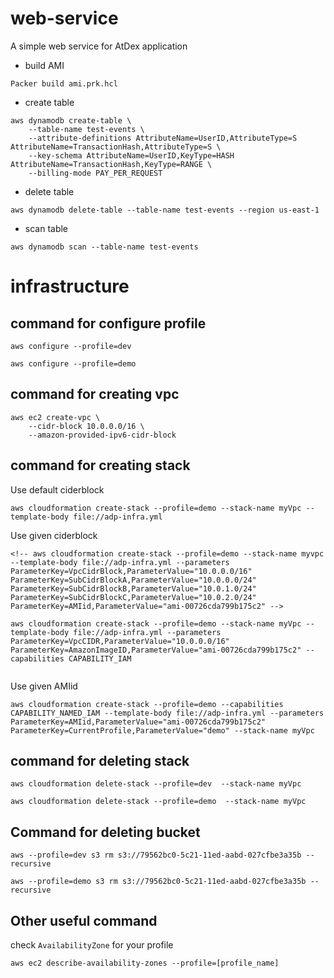 # web-service

A simple web service for AtDex application

- build AMI
```
Packer build ami.prk.hcl
```

- create table
```
aws dynamodb create-table \
    --table-name test-events \
    --attribute-definitions AttributeName=UserID,AttributeType=S AttributeName=TransactionHash,AttributeType=S \
    --key-schema AttributeName=UserID,KeyType=HASH AttributeName=TransactionHash,KeyType=RANGE \
    --billing-mode PAY_PER_REQUEST
```

- delete table
```
aws dynamodb delete-table --table-name test-events --region us-east-1
```

- scan table
```
aws dynamodb scan --table-name test-events
```


# infrastructure



## command for configure profile
```
aws configure --profile=dev

aws configure --profile=demo

```

## command for creating vpc
```
aws ec2 create-vpc \
    --cidr-block 10.0.0.0/16 \
    --amazon-provided-ipv6-cidr-block
```

## command for creating stack
Use default ciderblock
```
aws cloudformation create-stack --profile=demo --stack-name myVpc --template-body file://adp-infra.yml
```

Use given ciderblock
```
<!-- aws cloudformation create-stack --profile=demo --stack-name myvpc --template-body file://adp-infra.yml --parameters ParameterKey=VpcCidrBlock,ParameterValue="10.0.0.0/16" ParameterKey=SubCidrBlockA,ParameterValue="10.0.0.0/24" ParameterKey=SubCidrBlockB,ParameterValue="10.0.1.0/24" ParameterKey=SubCidrBlockC,ParameterValue="10.0.2.0/24" ParameterKey=AMIid,ParameterValue="ami-00726cda799b175c2" -->

aws cloudformation create-stack --profile=demo --stack-name myVpc --template-body file://adp-infra.yml --parameters ParameterKey=VpcCIDR,ParameterValue="10.0.0.0/16" ParameterKey=AmazonImageID,ParameterValue="ami-00726cda799b175c2" --capabilities CAPABILITY_IAM


```

Use given AMIid
```
aws cloudformation create-stack --profile=demo --capabilities CAPABILITY_NAMED_IAM --template-body file://adp-infra.yml --parameters ParameterKey=AMIid,ParameterValue="ami-00726cda799b175c2" ParameterKey=CurrentProfile,ParameterValue="demo" --stack-name myVpc
```


## command for deleting stack
```
aws cloudformation delete-stack --profile=dev  --stack-name myVpc

aws cloudformation delete-stack --profile=demo  --stack-name myVpc
```

## Command for deleting bucket
```
aws --profile=dev s3 rm s3://79562bc0-5c21-11ed-aabd-027cfbe3a35b --recursive

aws --profile=demo s3 rm s3://79562bc0-5c21-11ed-aabd-027cfbe3a35b --recursive
```


## Other useful command
check ```AvailabilityZone``` for your profile
```
aws ec2 describe-availability-zones --profile=[profile_name]
```

